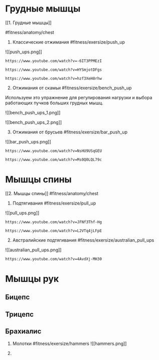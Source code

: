 
# Грудные мышцы
[[1. Грудные мышцы]]

#fitness/anatomy/chest 

1. Классические отжимания #fitness/exersize/push_up

![[push_ups.png]]

```vid
https://www.youtube.com/watch?v=-6IT3PPMEzI
```

```vid
https://www.youtube.com/watch?v=HYSmjotDFgs
```

```vid
https://www.youtube.com/watch?v=hzf3XeH8rhw
```

2. Отжимания от скамьи #fitness/exersize/bench_push_up 

Используем это упражнение для регулирования нагрузки и выбора работающих пучков больших грудных мышц.

![[bench_push_ups_1.png]]

![[bench_push_ups_2.png]]


3. Отжимания от брусьев #fitness/exersize/bar_push_up 

![[bar_push_ups.png]]

```vid
https://www.youtube.com/watch?v=NsHU9USqGEU
```

```vid
https://www.youtube.com/watch?v=Ms0Q0LQL79c
```

# Мышцы спины
[[2. Мышцы спины]]
#fitness/anatomy/chest 

1. Подтягивания #fitness/exersize/pull_up 

![[pull_ups.png]]

```vid
https://www.youtube.com/watch?v=JFNf3Thf-Hg
```

```vid
https://www.youtube.com/watch?v=L2VTq4jLFpE
```

2. Австралийские подтягивания #fitness/exersize/australian_pull_ups

![[australian_pull_ups.png]]

```vid
https://www.youtube.com/watch?v=4AvdXj-MH30
```

# Мышцы рук

## Бицепс

## Трицепс

## Брахиалис

1. Молотки #fitness/exersize/hammers 
![[hammers.png]]

3. 